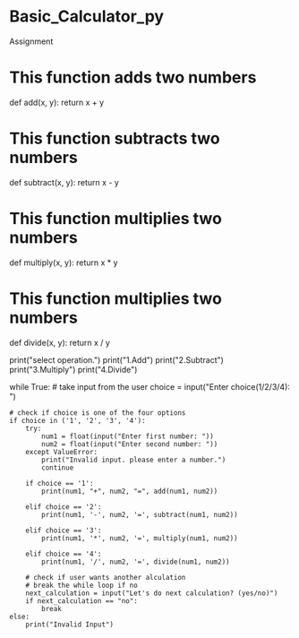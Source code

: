 # Basic_Calculator_py
Assignment 
# This function adds two numbers
def add(x, y):
    return x + y

# This function subtracts two numbers 
def subtract(x, y):
    return x - y

# This function multiplies two numbers 
def multiply(x, y):
    return x * y

 # This function multiplies two numbers 
def divide(x, y):
    return x / y


print("select operation.")
print("1.Add")
print("2.Subtract")
print("3.Multiply")
print("4.Divide")

while True:
    # take input from the user
    choice = input("Enter choice(1/2/3/4): ")

    # check if choice is one of the four options
    if choice in ('1', '2', '3', '4'):
        try:
            num1 = float(input("Enter first number: "))
            num2 = float(input("Enter second number: "))
        except ValueError:
            print("Invalid input. please enter a number.")
            continue

        if choice == '1':
            print(num1, "+", num2, "=", add(num1, num2))
    
        elif choice == '2':
            print(num1, '-', num2, '=', subtract(num1, num2))

        elif choice == '3':
            print(num1, '*', num2, '=', multiply(num1, num2))

        elif choice == '4':
            print(num1, '/', num2, '=', divide(num1, num2))

        # check if user wants another alculation
        # break the while loop if no 
        next_calculation = input("Let's do next calculation? (yes/no)")
        if next_calculation == "no":
            break
    else: 
        print("Invalid Input")
